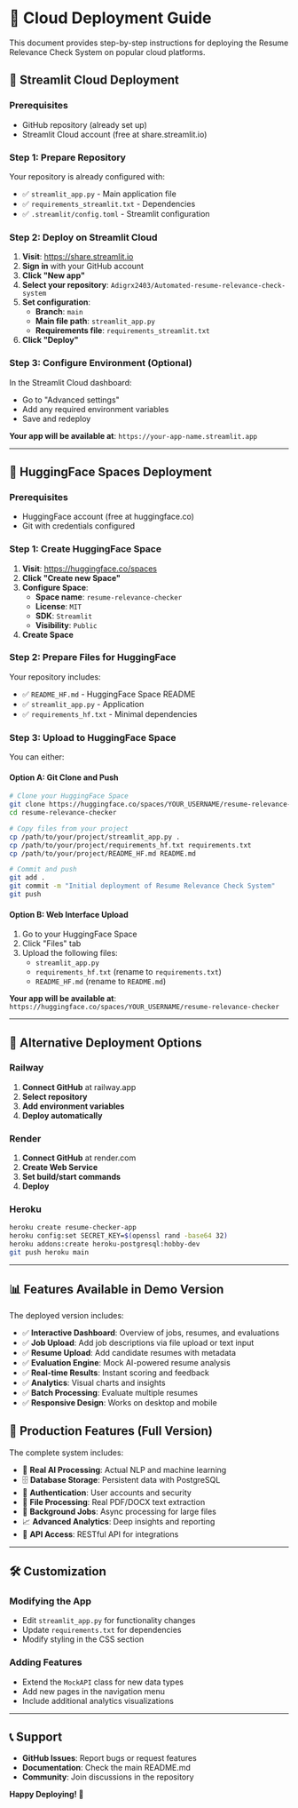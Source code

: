 # 🚀 Cloud Deployment Guide

This document provides step-by-step instructions for deploying the Resume Relevance Check System on popular cloud platforms.

## 🌟 Streamlit Cloud Deployment

### Prerequisites
- GitHub repository (already set up)
- Streamlit Cloud account (free at share.streamlit.io)

### Step 1: Prepare Repository
Your repository is already configured with:
- ✅ `streamlit_app.py` - Main application file
- ✅ `requirements_streamlit.txt` - Dependencies
- ✅ `.streamlit/config.toml` - Streamlit configuration

### Step 2: Deploy on Streamlit Cloud
1. **Visit**: https://share.streamlit.io
2. **Sign in** with your GitHub account
3. **Click "New app"**
4. **Select your repository**: `Adigrx2403/Automated-resume-relevance-check-system`
5. **Set configuration**:
   - **Branch**: `main`
   - **Main file path**: `streamlit_app.py`
   - **Requirements file**: `requirements_streamlit.txt`
6. **Click "Deploy"**

### Step 3: Configure Environment (Optional)
In the Streamlit Cloud dashboard:
- Go to "Advanced settings"
- Add any required environment variables
- Save and redeploy

**Your app will be available at**: `https://your-app-name.streamlit.app`

---

## 🤗 HuggingFace Spaces Deployment

### Prerequisites
- HuggingFace account (free at huggingface.co)
- Git with credentials configured

### Step 1: Create HuggingFace Space
1. **Visit**: https://huggingface.co/spaces
2. **Click "Create new Space"**
3. **Configure Space**:
   - **Space name**: `resume-relevance-checker`
   - **License**: `MIT`
   - **SDK**: `Streamlit`
   - **Visibility**: `Public`
4. **Create Space**

### Step 2: Prepare Files for HuggingFace
Your repository includes:
- ✅ `README_HF.md` - HuggingFace Space README
- ✅ `streamlit_app.py` - Application
- ✅ `requirements_hf.txt` - Minimal dependencies

### Step 3: Upload to HuggingFace Space
You can either:

#### Option A: Git Clone and Push
```bash
# Clone your HuggingFace Space
git clone https://huggingface.co/spaces/YOUR_USERNAME/resume-relevance-checker
cd resume-relevance-checker

# Copy files from your project
cp /path/to/your/project/streamlit_app.py .
cp /path/to/your/project/requirements_hf.txt requirements.txt
cp /path/to/your/project/README_HF.md README.md

# Commit and push
git add .
git commit -m "Initial deployment of Resume Relevance Check System"
git push
```

#### Option B: Web Interface Upload
1. Go to your HuggingFace Space
2. Click "Files" tab
3. Upload the following files:
   - `streamlit_app.py`
   - `requirements_hf.txt` (rename to `requirements.txt`)
   - `README_HF.md` (rename to `README.md`)

**Your app will be available at**: `https://huggingface.co/spaces/YOUR_USERNAME/resume-relevance-checker`

---

## 🔧 Alternative Deployment Options

### Railway
1. **Connect GitHub** at railway.app
2. **Select repository**
3. **Add environment variables**
4. **Deploy automatically**

### Render
1. **Connect GitHub** at render.com
2. **Create Web Service**
3. **Set build/start commands**
4. **Deploy**

### Heroku
```bash
heroku create resume-checker-app
heroku config:set SECRET_KEY=$(openssl rand -base64 32)
heroku addons:create heroku-postgresql:hobby-dev
git push heroku main
```

---

## 📊 Features Available in Demo Version

The deployed version includes:
- ✅ **Interactive Dashboard**: Overview of jobs, resumes, and evaluations
- ✅ **Job Upload**: Add job descriptions via file upload or text input
- ✅ **Resume Upload**: Add candidate resumes with metadata
- ✅ **Evaluation Engine**: Mock AI-powered resume analysis
- ✅ **Real-time Results**: Instant scoring and feedback
- ✅ **Analytics**: Visual charts and insights
- ✅ **Batch Processing**: Evaluate multiple resumes
- ✅ **Responsive Design**: Works on desktop and mobile

## 🔮 Production Features (Full Version)

The complete system includes:
- 🧠 **Real AI Processing**: Actual NLP and machine learning
- 🗄️ **Database Storage**: Persistent data with PostgreSQL
- 🔐 **Authentication**: User accounts and security
- 📁 **File Processing**: Real PDF/DOCX text extraction
- 🚀 **Background Jobs**: Async processing for large files
- 📈 **Advanced Analytics**: Deep insights and reporting
- 🔌 **API Access**: RESTful API for integrations

---

## 🛠️ Customization

### Modifying the App
- Edit `streamlit_app.py` for functionality changes
- Update `requirements.txt` for dependencies
- Modify styling in the CSS section

### Adding Features
- Extend the `MockAPI` class for new data types
- Add new pages in the navigation menu
- Include additional analytics visualizations

---

## 📞 Support

- **GitHub Issues**: Report bugs or request features
- **Documentation**: Check the main README.md
- **Community**: Join discussions in the repository

**Happy Deploying! 🚀**
